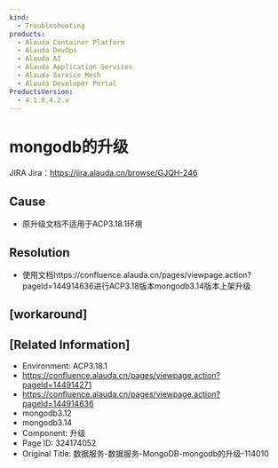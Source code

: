 ```yaml
---
kind:
  - Troubleshooting
products:
  - Alauda Container Platform
  - Alauda DevOps
  - Alauda AI
  - Alauda Application Services
  - Alauda Service Mesh
  - Alauda Developer Portal
ProductsVersion:
  - 4.1.0,4.2.x
---
```

<!-- A type of document that involves encountering a fault, diagnosing it, performing root cause analysis, and providing solutions. -->

# mongodb的升级

JIRA Jira：https://jira.alauda.cn/browse/GJQH-246

## Cause
- 原升级文档不适用于ACP3.18.1环境

## Resolution
- 使用文档https://confluence.alauda.cn/pages/viewpage.action?pageId=144914636进行ACP3.18版本mongodb3.14版本上架升级

## [workaround]

## [Related Information]
- Environment: ACP3.18.1
- https://confluence.alauda.cn/pages/viewpage.action?pageId=144914271
- https://confluence.alauda.cn/pages/viewpage.action?pageId=144914636
- mongodb3.12
- mongodb3.14
- Component: 升级
- Page ID: 324174052
- Original Title: 数据服务-数据服务-MongoDB-mongodb的升级-114010
